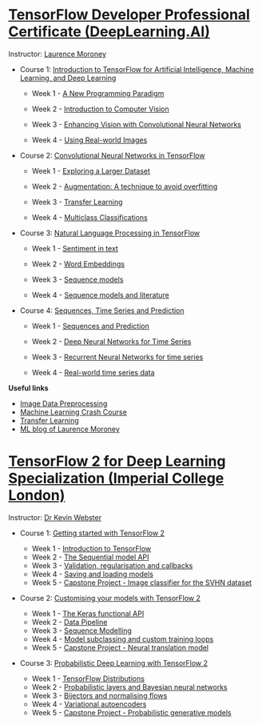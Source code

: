 
# [TensorFlow Developer Professional Certificate (DeepLearning.AI)](https://github.com/skhazaei/TensorFlow-repo/tree/master/TensorFlow%20Developer%20Professional%20Certificate)

Instructor: [Laurence Moroney](https://www.coursera.org/professional-certificates/tensorflow-in-practice)

- Course 1: [Introduction to TensorFlow for Artificial Intelligence, Machine Learning, and Deep Learning](https://github.com/skhazaei/TensorFlow-repo/tree/master/TensorFlow%20Developer%20Professional%20Certificate/01.%20Introduction%20To%20TensorFlow%20Coursera)
  - Week 1 - [A New Programming Paradigm](https://github.com/skhazaei/TensorFlow-repo/tree/master/TensorFlow%20Developer%20Professional%20Certificate/01.%20Introduction%20To%20TensorFlow%20Coursera/Week1%20-%20A%20New%20Programming%20Paradigm)
  
  - Week 2 - [Introduction to Computer Vision](https://github.com/skhazaei/TensorFlow-repo/tree/master/TensorFlow%20Developer%20Professional%20Certificate/01.%20Introduction%20To%20TensorFlow%20Coursera/Week2%20-%20Introduction%20to%20Computer%20Vision)
  
  - Week 3 - [Enhancing Vision with Convolutional Neural Networks](https://github.com/skhazaei/TensorFlow-repo/tree/master/TensorFlow%20Developer%20Professional%20Certificate/01.%20Introduction%20To%20TensorFlow%20Coursera/Week3%20-%20Enhancing%20Vision%20with%20Convolutional%20Neural%20Networks)
  
  - Week 4 - [Using Real-world Images](https://github.com/skhazaei/TensorFlow-repo/tree/master/TensorFlow%20Developer%20Professional%20Certificate/01.%20Introduction%20To%20TensorFlow%20Coursera/Week4%20-%20Using%20Real-world%20Images)

- Course 2: [Convolutional Neural Networks in TensorFlow](https://github.com/skhazaei/TensorFlow-repo/tree/master/TensorFlow%20Developer%20Professional%20Certificate/02.%20Convolutional%20Neural%20Networks%20in%20TensorFlow)
  - Week 1 - [Exploring a Larger Dataset](https://github.com/skhazaei/TensorFlow-repo/tree/master/TensorFlow%20Developer%20Professional%20Certificate/02.%20Convolutional%20Neural%20Networks%20in%20TensorFlow/Week1%20-%20Exploring%20a%20Larger%20Dataset)
 
  - Week 2 - [Augmentation: A technique to avoid overfitting](https://github.com/skhazaei/TensorFlow-repo/tree/master/TensorFlow%20Developer%20Professional%20Certificate/02.%20Convolutional%20Neural%20Networks%20in%20TensorFlow/Week2%20-%20Augmentation:%20A%20technique%20to%20avoid%20overfitting)
 
  - Week 3 - [Transfer Learning](https://github.com/skhazaei/TensorFlow-repo/tree/master/TensorFlow%20Developer%20Professional%20Certificate/02.%20Convolutional%20Neural%20Networks%20in%20TensorFlow/Week3%20-%20Transfer%20Learning)
 
  - Week 4 - [Multiclass Classifications](https://github.com/skhazaei/TensorFlow-repo/tree/master/TensorFlow%20Developer%20Professional%20Certificate/02.%20Convolutional%20Neural%20Networks%20in%20TensorFlow/Week4%20-%20Multiclass%20Classifications)

- Course 3: [Natural Language Processing in TensorFlow](https://github.com/skhazaei/TensorFlow-repo/tree/master/TensorFlow%20Developer%20Professional%20Certificate/03.%20Natural%20Language%20Processing%20in%20TensorFlow)
  - Week 1 - [Sentiment in text](https://github.com/skhazaei/TensorFlow-repo/tree/master/TensorFlow%20Developer%20Professional%20Certificate/03.%20Natural%20Language%20Processing%20in%20TensorFlow/Week1%20-%20Sentiment%20in%20text)
 
  - Week 2 - [Word Embeddings](https://github.com/skhazaei/TensorFlow-repo/tree/master/TensorFlow%20Developer%20Professional%20Certificate/03.%20Natural%20Language%20Processing%20in%20TensorFlow/Week2%20-%20Word%20Embeddings)

  - Week 3 - [Sequence models](https://github.com/skhazaei/TensorFlow-repo/tree/master/TensorFlow%20Developer%20Professional%20Certificate/03.%20Natural%20Language%20Processing%20in%20TensorFlow/Week3%20-%20Sequence%20models)
 
  - Week 4 - [Sequence models and literature](https://github.com/skhazaei/TensorFlow-repo/tree/master/TensorFlow%20Developer%20Professional%20Certificate/03.%20Natural%20Language%20Processing%20in%20TensorFlow/Week4%20-%20Sequence%20models%20and%20literature)

- Course 4: [Sequences, Time Series and Prediction](https://github.com/skhazaei/TensorFlow-repo/tree/master/TensorFlow%20Developer%20Professional%20Certificate/04.%20Sequences%2C%20Time%20Series%20and%20Prediction)
  - Week 1 - [Sequences and Prediction](https://github.com/skhazaei/TensorFlow-repo/tree/master/TensorFlow%20Developer%20Professional%20Certificate/04.%20Sequences%2C%20Time%20Series%20and%20Prediction/Week1%20-%20Sequences%20and%20Prediction)
  
  - Week 2 - [Deep Neural Networks for Time Series](https://github.com/skhazaei/TensorFlow-repo/tree/master/TensorFlow%20Developer%20Professional%20Certificate/04.%20Sequences%2C%20Time%20Series%20and%20Prediction/Week2%20-%20Deep%20Neural%20Networks%20for%20Time%20Series)
  
  - Week 3 - [Recurrent Neural Networks for time series](https://github.com/skhazaei/TensorFlow-repo/tree/master/TensorFlow%20Developer%20Professional%20Certificate/04.%20Sequences%2C%20Time%20Series%20and%20Prediction/Week3%20-%20Recurrent%20Neural%20Networks%20for%20time%20series)
  
  - Week 4 - [Real-world time series data](https://github.com/skhazaei/TensorFlow-repo/tree/master/TensorFlow%20Developer%20Professional%20Certificate/04.%20Sequences%2C%20Time%20Series%20and%20Prediction/Week4%20-%20Real-world%20time%20series%20data)
  
  
**Useful links**

- [Image Data Preprocessing](https://keras.io/preprocessing/image)
- [Machine Learning Crash Course](https://developers.google.com/machine-learning/crash-course/validation/check-your-intuition)
- [Transfer Learning](https://www.tensorflow.org/tutorials/images/transfer_learning)
- [ML blog of Laurence Moroney](http://www.laurencemoroney.com/colabs-for-ml-learning/)




# [TensorFlow 2 for Deep Learning Specialization (Imperial College London)](https://github.com/skhazaei/TensorFlow-repo/tree/master/TensorFlow%202%20for%20Deep%20Learning%20Specialization)

Instructor: [Dr Kevin Webster](https://www.coursera.org/specializations/tensorflow2-deeplearning#instructors)

- Course 1: [Getting started with TensorFlow 2](https://github.com/skhazaei/TensorFlow-repo/tree/master/TensorFlow%202%20for%20Deep%20Learning%20Specialization/01.%20Getting%20started%20with%20TensorFlow%202)
  - Week 1 - [Introduction to TensorFlow](https://github.com/skhazaei/TensorFlow-repo/tree/master/TensorFlow%202%20for%20Deep%20Learning%20Specialization/01.%20Getting%20started%20with%20TensorFlow%202/Week1%20-%20Introduction%20to%20TensorFlow)
  - Week 2 - [The Sequential model API](https://github.com/skhazaei/TensorFlow-repo/tree/master/TensorFlow%202%20for%20Deep%20Learning%20Specialization/01.%20Getting%20started%20with%20TensorFlow%202/Week2%20-%20The%20Sequential%20model%20API)
  - Week 3 - [Validation, regularisation and callbacks](https://github.com/skhazaei/TensorFlow-repo/tree/master/TensorFlow%202%20for%20Deep%20Learning%20Specialization/01.%20Getting%20started%20with%20TensorFlow%202/Week3%20-%20Validation%2C%20regularisation%20and%20callbacks)
  - Week 4 - [Saving and loading models](https://github.com/skhazaei/TensorFlow-repo/tree/master/TensorFlow%202%20for%20Deep%20Learning%20Specialization/01.%20Getting%20started%20with%20TensorFlow%202/Week4%20-%20Saving%20and%20loading%20models)
  - Week 5 - [Capstone Project - Image classifier for the SVHN dataset](https://github.com/skhazaei/TensorFlow-repo/tree/master/TensorFlow%202%20for%20Deep%20Learning%20Specialization/01.%20Getting%20started%20with%20TensorFlow%202/Week5%20-%20Capstone%20Project%20-%20Image%20classifier%20for%20the%20SVHN%20dataset)

- Course 2: [Customising your models with TensorFlow 2](https://github.com/skhazaei/TensorFlow-repo/tree/master/TensorFlow%202%20for%20Deep%20Learning%20Specialization/02.%20Customising%20your%20models%20with%20TensorFlow%202)
  - Week 1 - [The Keras functional API]()
  - Week 2 - [Data Pipeline]()
  - Week 3 - [Sequence Modelling]()
  - Week 4 - [Model subclassing and custom training loops]()
  - Week 5 - [Capstone Project - Neural translation model]()
  
- Course 3: [Probabilistic Deep Learning with TensorFlow 2](https://github.com/skhazaei/TensorFlow-repo/tree/master/TensorFlow%202%20for%20Deep%20Learning%20Specialization/03.%20Probabilistic%20Deep%20Learning%20with%20TensorFlow%202)
  - Week 1 - [TensorFlow Distributions]()
  - Week 2 - [Probabilistic layers and Bayesian neural networks]()
  - Week 3 - [Bijectors and normalising flows]()
  - Week 4 - [Variational autoencoders]()
  - Week 5 - [Capstone Project - Probabilistic generative models]()

